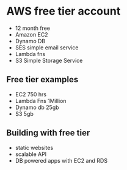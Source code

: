 # AWS free tier account 
- 12 month free
- Amazon EC2
- Dynamo DB
- SES simple email service 
- Lambda fns
- S3 Simple Storage Service

## Free tier examples
- EC2 750 hrs
- Lambda Fns 1Million
- Dynamo db 25gb
- S3 5gb

## Building with free tier
- static websites
- scalable API
- DB powered apps with EC2 and RDS

